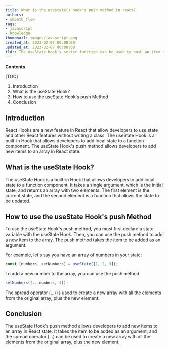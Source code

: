```yaml
---
title: What is the usestate() hook's push method in react?
authors:
- smooth_flow
tags:
- javascript
- knowledge
thumbnail: images/javascript.png
created_at: 2023-02-07 00:00:00
updated_at: 2023-02-07 00:00:00
tldr: The useState hook`s setter function can be used to push an item to an array, similar to the Array.prototype.push() method.
---
```


**Contents**

[TOC]

1. Introduction
2. What is the useState Hook?
3. How to use the useState Hook's push Method
4. Conclusion

## Introduction

React Hooks are a new feature in React that allow developers to use state and other React features without writing a class. The useState Hook is a built-in Hook that allows developers to add local state to a function component. The useState Hook's push method allows developers to add new items to an array in React state.

## What is the useState Hook?

The useState Hook is a built-in Hook that allows developers to add local state to a function component. It takes a single argument, which is the initial state, and returns an array with two elements. The first element is the current state, and the second element is a function that allows the state to be updated.

## How to use the useState Hook's push Method

To use the useState Hook's push method, you must first declare a state variable with the useState Hook. Then, you can use the push method to add a new item to the array. The push method takes the item to be added as an argument.

For example, let's say you have an array of numbers in your state:

```javascript
const [numbers, setNumbers] = useState([1, 2, 3]);
```

To add a new number to the array, you can use the push method:

```javascript
setNumbers([...numbers, 4]);
```

The spread operator (...) is used to create a new array with all the elements from the original array, plus the new element.

## Conclusion

The useState Hook's push method allows developers to add new items to an array in React state. It takes the item to be added as an argument, and the spread operator (...) can be used to create a new array with all the elements from the original array, plus the new element.
